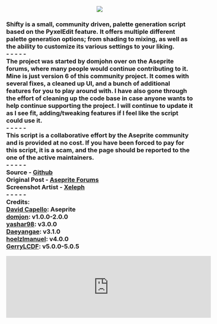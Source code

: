 <div align="center"><img src="https://img.itch.zone/aW1nLzIyODEzNDc2LnBuZw==/original/h%2BbqLE.png" /></div>
<h3>Shifty is a small, community driven, palette generation script based on the PyxelEdit feature.&nbsp;It offers multiple different palette generation options; from shading to mixing,&nbsp;as well as the ability to customize its various settings to your liking.<br>- - - - -<br>The project was started by&nbsp;domjohn&nbsp;over on the Aseprite forums, where many people would continue contributing to it. Mine is just version 6 of this community project. It comes with several fixes, a cleaned up UI, and a bunch of additional features for you to play around with. I have also gone through the effort of cleaning up the code base in case anyone wants to help continue supporting the project. I will continue to update it as I see fit, adding/tweaking features if I feel like the script could use it.<br>- - - - -<br>This script is a collaborative effort by the Aseprite community and is provided at no cost. If you have been forced to pay for this script, it is a scam, and the page should be reported to the one of the active maintainers.<br>- - - - -<br>Source - <a href="https://github.com/SaltSouls/Shifty">Github<br></a>Original Post - <a href="https://community.aseprite.org/t/script-more-color-shading-options/3668">Aseprite Forums<br></a>Screenshot Artist -&nbsp;<a href="https://x.com/Xeleph_">Xeleph</a><br>- - - - -<br>Credits:<br><a style="font-family: inherit;" href="https://www.aseprite.org/">David Capello</a>: Aseprite<br><a style="font-family: inherit;" href="https://github.com/dominickjohn/aseprite/tree/master">domjon</a>: v1.0.0-2.0.0<br><a style="font-family: inherit;" href="https://github.com/yashar98/aseprite/tree/main">yashar98</a>: v3.0.0<br><a style="font-family: inherit;" href="https://github.com/Daeyangae/aseprite">Daeyangae</a>: v3.1.0<br><a style="font-family: inherit;" href="https://github.com/hoelzlmanuel/aseprite-color-shading">hoelzlmanuel</a>: v4.0.0<br><a style="font-family: inherit;" href="https://github.com/GerryLCDF/Aseprite-Color-Shading-v5.0/tree/main">GerryLCDF</a>: v5.0.0-5.0.5</h3>

<iframe frameborder="0" src="https://itch.io/embed/3825363?bg_color=eed9b4&amp;fg_color=32343c&amp;link_color=f51711&amp;border_color=eed9b4" width="552" height="167"><a href="https://truesalt.itch.io/shifty">Shifty by TrueSalt</a></iframe>
